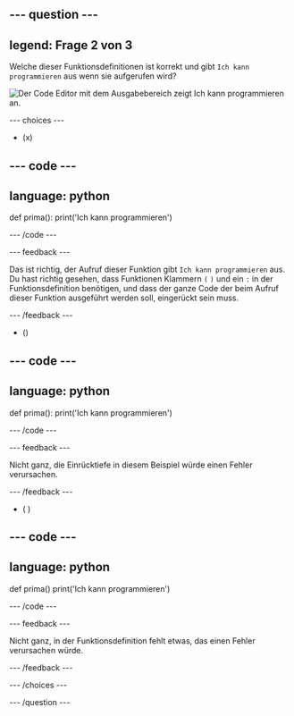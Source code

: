 
--- question ---
---
legend: Frage 2 von 3
---

Welche dieser Funktionsdefinitionen ist korrekt und gibt `Ich kann programmieren` aus wenn sie aufgerufen wird?

![Der Code Editor mit dem Ausgabebereich zeigt `Ich kann programmieren` an.](images/quiz2.png)

--- choices ---

- (x)

--- code ---
---
language: python
---

def prima():
    print('Ich kann programmieren')

--- /code ---

 --- feedback ---

Das ist richtig, der Aufruf dieser Funktion gibt `Ich kann programmieren` aus. Du hast richtig gesehen, dass Funktionen Klammern `(` `)` und ein `:` in der Funktionsdefinition benötigen, und dass der ganze Code der beim Aufruf dieser Funktion ausgeführt werden soll, eingerückt sein muss.

 --- /feedback ---

- ()

--- code ---
---
language: python
---

def prima():
print('Ich kann programmieren')

--- /code ---

 --- feedback ---

 Nicht ganz, die Einrücktiefe in diesem Beispiel würde einen Fehler verursachen.

 --- /feedback ---

- ( )

--- code ---
---
language: python
---

def prima()
    print('Ich kann programmieren')

--- /code ---

 --- feedback ---

Nicht ganz, in der Funktionsdefinition fehlt etwas, das einen Fehler verursachen würde.

 --- /feedback ---

--- /choices ---

--- /question ---

